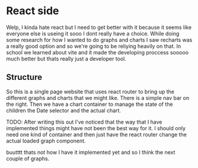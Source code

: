 # React side
Welp, I kinda hate react but I need to get better with it because it seems like everyone else is useing it sooo I dont really have a choice. While doing some research for how I wanted to do graphs and charts I saw recharts was a really good option and so we're going to be reliying heavily on that. In school we learned about vite and it made the developing proccess sooooo much better but thats really just a developer tool.

## Structure

So this is a single page website that uses react router to bring up the different graphs and charts that we might like. There is a simple nav bar on the right. Then we have a chart container to manage the state of the children the Date selector and the actual chart. 

TODO: After writing this out I've noticed that the way that I have implemented things might have not been the best way for it. I should only need one kind of container and then just have the react router change the actual loaded graph component.

buutttt thats not how I have it implemented yet and so I think the next couple of graphs. 